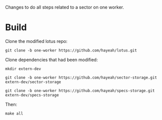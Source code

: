 Changes to do all steps related to a sector on one worker.

# Build

Clone the modified lotus repo:

```
git clone -b one-worker https://github.com/hayeah/lotus.git
```

Clone dependencies that had been modified:

```
mkdir extern-dev

git clone -b one-worker https://github.com/hayeah/sector-storage.git extern-dev/sector-storage

git clone -b one-worker https://github.com/hayeah/specs-storage.git extern-dev/specs-storage
```

Then:

```
make all
```